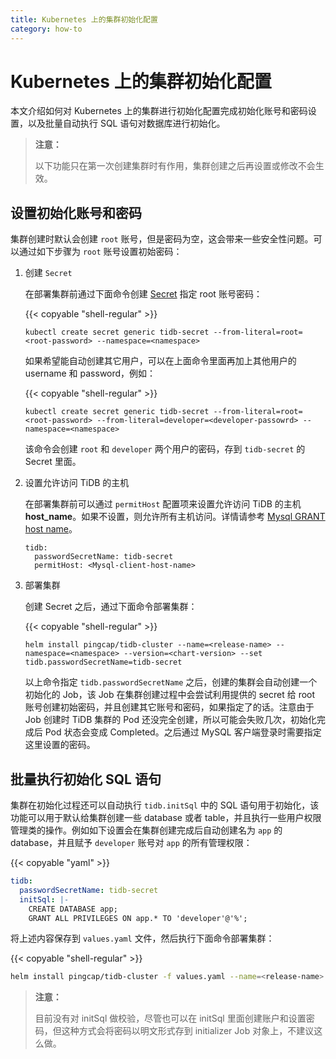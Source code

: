 ```yaml
---
title: Kubernetes 上的集群初始化配置
category: how-to
---
```


# Kubernetes 上的集群初始化配置

本文介绍如何对 Kubernetes 上的集群进行初始化配置完成初始化账号和密码设置，以及批量自动执行 SQL 语句对数据库进行初始化。

> **注意：**
>
> 以下功能只在第一次创建集群时有作用，集群创建之后再设置或修改不会生效。

## 设置初始化账号和密码

集群创建时默认会创建 `root` 账号，但是密码为空，这会带来一些安全性问题。可以通过如下步骤为 `root` 账号设置初始密码：

1. 创建 `Secret`

    在部署集群前通过下面命令创建 [Secret](https://kubernetes.io/docs/concepts/configuration/secret/) 指定 root 账号密码：

    {{< copyable "shell-regular" >}}

    ```shell
    kubectl create secret generic tidb-secret --from-literal=root=<root-password> --namespace=<namespace>
    ```

    如果希望能自动创建其它用户，可以在上面命令里面再加上其他用户的 username 和 password，例如：

    {{< copyable "shell-regular" >}}

    ```shell
    kubectl create secret generic tidb-secret --from-literal=root=<root-password> --from-literal=developer=<developer-passowrd> --namespace=<namespace>
    ```

    该命令会创建 `root` 和 `developer` 两个用户的密码，存到 `tidb-secret` 的 Secret 里面。

2. 设置允许访问 TiDB 的主机

    在部署集群前可以通过 `permitHost` 配置项来设置允许访问 TiDB 的主机 **host_name**。如果不设置，则允许所有主机访问。详情请参考 [Mysql GRANT host name](https://dev.mysql.com/doc/refman/5.7/en/grant.html)。

    ```shell
    tidb:
      passwordSecretName: tidb-secret
      permitHost: <Mysql-client-host-name>
    ```

3. 部署集群

    创建 Secret 之后，通过下面命令部署集群：

    {{< copyable "shell-regular" >}}

    ```shell
    helm install pingcap/tidb-cluster --name=<release-name> --namespace=<namespace> --version=<chart-version> --set tidb.passwordSecretName=tidb-secret
    ```

    以上命令指定 `tidb.passwordSecretName` 之后，创建的集群会自动创建一个初始化的 Job，该 Job 在集群创建过程中会尝试利用提供的 secret 给 root 账号创建初始密码，并且创建其它账号和密码，如果指定了的话。注意由于 Job 创建时 TiDB 集群的 Pod 还没完全创建，所以可能会失败几次，初始化完成后 Pod 状态会变成 Completed。之后通过 MySQL 客户端登录时需要指定这里设置的密码。

## 批量执行初始化 SQL 语句

集群在初始化过程还可以自动执行 `tidb.initSql` 中的 SQL 语句用于初始化，该功能可以用于默认给集群创建一些 database 或者 table，并且执行一些用户权限管理类的操作。例如如下设置会在集群创建完成后自动创建名为 `app` 的 database，并且赋予 `developer` 账号对 `app` 的所有管理权限：

{{< copyable "yaml" >}}

```yaml
tidb:
  passwordSecretName: tidb-secret
  initSql: |-
    CREATE DATABASE app;
    GRANT ALL PRIVILEGES ON app.* TO 'developer'@'%';
```

将上述内容保存到 `values.yaml` 文件，然后执行下面命令部署集群：

{{< copyable "shell-regular" >}}

```bash
helm install pingcap/tidb-cluster -f values.yaml --name=<release-name> --namespace=<namespace> --version=<chart-version>
```

> **注意：**
>
> 目前没有对 initSql 做校验，尽管也可以在 initSql 里面创建账户和设置密码，但这种方式会将密码以明文形式存到 initializer Job 对象上，不建议这么做。
